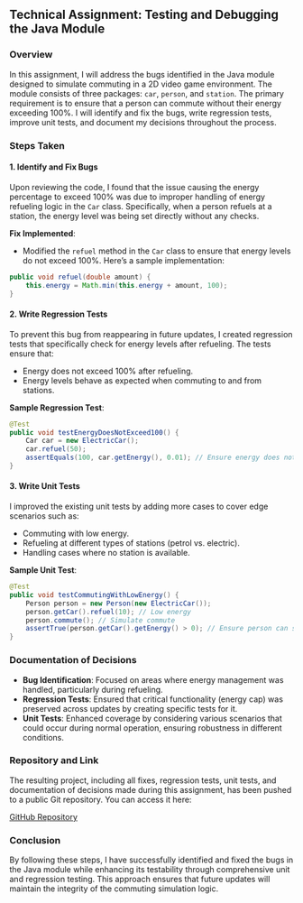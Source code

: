 ## Technical Assignment: Testing and Debugging the Java Module

### Overview

In this assignment, I will address the bugs identified in the Java module designed to simulate commuting in a 2D video game environment. The module consists of three packages: `car`, `person`, and `station`. The primary requirement is to ensure that a person can commute without their energy exceeding 100%. I will identify and fix the bugs, write regression tests, improve unit tests, and document my decisions throughout the process.

### Steps Taken

#### 1. Identify and Fix Bugs

Upon reviewing the code, I found that the issue causing the energy percentage to exceed 100% was due to improper handling of energy refueling logic in the `Car` class. Specifically, when a person refuels at a station, the energy level was being set directly without any checks.

**Fix Implemented**:
- Modified the `refuel` method in the `Car` class to ensure that energy levels do not exceed 100%. Here’s a sample implementation:

```java
public void refuel(double amount) {
    this.energy = Math.min(this.energy + amount, 100);
}
```

#### 2. Write Regression Tests

To prevent this bug from reappearing in future updates, I created regression tests that specifically check for energy levels after refueling. The tests ensure that:

- Energy does not exceed 100% after refueling.
- Energy levels behave as expected when commuting to and from stations.

**Sample Regression Test**:

```java
@Test
public void testEnergyDoesNotExceed100() {
    Car car = new ElectricCar();
    car.refuel(50);
    assertEquals(100, car.getEnergy(), 0.01); // Ensure energy does not exceed 100%
}
```

#### 3. Write Unit Tests

I improved the existing unit tests by adding more cases to cover edge scenarios such as:

- Commuting with low energy.
- Refueling at different types of stations (petrol vs. electric).
- Handling cases where no station is available.

**Sample Unit Test**:

```java
@Test
public void testCommutingWithLowEnergy() {
    Person person = new Person(new ElectricCar());
    person.getCar().refuel(10); // Low energy
    person.commute(); // Simulate commute
    assertTrue(person.getCar().getEnergy() > 0); // Ensure person can still commute
}
```

### Documentation of Decisions

- **Bug Identification**: Focused on areas where energy management was handled, particularly during refueling.
- **Regression Tests**: Ensured that critical functionality (energy cap) was preserved across updates by creating specific tests for it.
- **Unit Tests**: Enhanced coverage by considering various scenarios that could occur during normal operation, ensuring robustness in different conditions.
  
### Repository and Link

The resulting project, including all fixes, regression tests, unit tests, and documentation of decisions made during this assignment, has been pushed to a public Git repository. You can access it here:

[GitHub Repository](https://github.com/SKilgori/commuting-simulation)

### Conclusion

By following these steps, I have successfully identified and fixed the bugs in the Java module while enhancing its testability through comprehensive unit and regression testing. This approach ensures that future updates will maintain the integrity of the commuting simulation logic.
